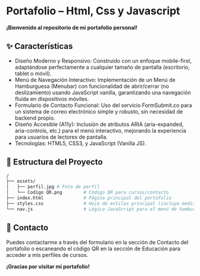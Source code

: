 # Portafolio – Html, Css y Javascript

**¡Bienvenido al repositorio de mi portafolio personal!**

## ✨ Características
- Diseño Moderno y Responsivo: Construido con un enfoque mobile-first, adaptándose perfectamente a cualquier tamaño de pantalla (escritorio, tablet o móvil).
- Menú de Navegación Interactivo: Implementación de un Menú de Hamburguesa (Menubar) con funcionalidad de abrir/cerrar (no deslizamiento) usando JavaScript vanilla, garantizando una navegación fluida en dispositivos móviles.
- Formulario de Contacto Funcional: Uso del servicio FormSubmit.co para un sistema de correo electrónico simple y robusto, sin necesidad de backend propio.
- Diseño Accesible (A11y): Inclusión de atributos ARIA (aria-expanded, aria-controls, etc.) para el menú interactivo, mejorando la experiencia para usuarios de lectores de pantalla.
- Tecnologías: HTML5, CSS3, y JavaScript (Vanilla JS).

## 📁 Estructura del Proyecto
```bash
/
├── assets/
│   ├── perfil.jpg # Foto de perfil
│   └── Codigo QR.png        # Código QR para cursos/contacto
├── index.html               # Página principal del portafolio
├── styles.css               # Hoja de estilos principal (incluye media queries)
└── nav.js                   # Lógica JavaScript para el menú de hamburguesa
```
## 🤝 Contacto
Puedes contactarme a través del formulario en la sección de Contacto del portafolio o escaneando el código QR en la sección de Educación para acceder a mis perfiles de cursos.

**¡Gracias por visitar mi portafolio!**


